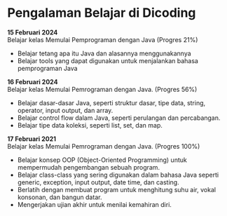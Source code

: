 # Pengalaman Belajar di Dicoding

**15 Februari 2024**<br> 
Belajar kelas Memulai Pemprograman dengan Java (Progres 21%)
* Belajar tetang apa itu Java dan alasannya menggunakannya
* Belajar tools yang dapat digunakan untuk menjalankan bahasa pemprograman Java

**16 Februari 2024**<br> 
Belajar kelas Memulai Pemrograman dengan Java. (Progres 56%)
* Belajar dasar-dasar Java, seperti struktur dasar, tipe data, string, operator, input output, dan array.
* Belajar control flow dalam Java, seperti perulangan dan percabangan.
* Belajar tipe data koleksi, seperti list, set, dan map.

**17 Februari 2021**<br>
Belajar kelas Memulai Pemrograman dengan Java. (Progres 100%)
* Belajar konsep OOP (Object-Oriented Programming) untuk mempermudah pengembangan sebuah program.
* Belajar class-class yang sering digunakan dalam bahasa Java seperti generic, exception, input output, date time, dan casting.
* Berlatih dengan membuat program untuk menghitung suhu air, vokal konsonan, dan bangun datar.
* Mengerjakan ujian akhir untuk menilai kemahiran diri.
